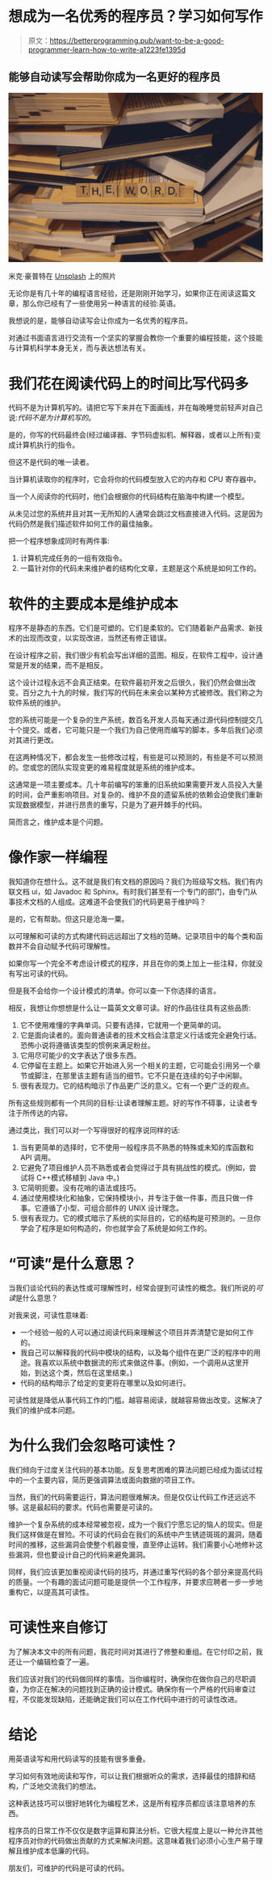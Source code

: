 # 想成为一名优秀的程序员？学习如何写作

> 原文：<https://betterprogramming.pub/want-to-be-a-good-programmer-learn-how-to-write-a1223fe1395d>

## 能够自动读写会帮助你成为一名更好的程序员

![](img/d413cd057ee29c2515847f470b56b640.png)

米克·豪普特在 [Unsplash](https://unsplash.com/s/photos/scrabble?utm_source=unsplash&utm_medium=referral&utm_content=creditCopyText) 上的照片

无论你是有几十年的编程语言经验，还是刚刚开始学习，如果你正在阅读这篇文章，那么你已经有了一些使用另一种语言的经验:英语。

我想说的是，能够自动读写会让你成为一名优秀的程序员。

对通过书面语言进行交流有一个坚实的掌握会教你一个重要的编程技能，这个技能与计算机科学本身无关，而与表达想法有关。

# 我们花在阅读代码上的时间比写代码多

代码不是为计算机写的。请把它写下来并在下面画线，并在每晚睡觉前轻声对自己说:*代码不是为计算机写的*。

是的，你写的代码最终会(经过编译器、字节码虚拟机、解释器，或者以上所有)变成计算机执行的指令。

但这不是代码的唯一读者。

当计算机读取你的程序时，它会将你的代码模型放入它的内存和 CPU 寄存器中。

当一个人阅读你的代码时，他们会根据你的代码结构在脑海中构建一个模型。

从未见过您的系统并且对其一无所知的人通常会跳过文档直接进入代码。这是因为代码仍然是我们描述软件如何工作的最佳抽象。

把一个程序想象成同时有两件事:

1.  计算机完成任务的一组有效指令。
2.  一篇针对你的代码未来维护者的结构化文章，主题是这个系统是如何工作的。

# 软件的主要成本是维护成本

程序不是静态的东西。它们是可塑的。它们是柔软的。它们随着新产品需求、新技术的出现而改变，以实现改进，当然还有修正错误。

在设计程序之前，我们很少有机会写出详细的蓝图。相反，在软件工程中，设计通常是开发的结果，而不是相反。

这个设计过程永远不会真正结束。在软件最初开发之后很久，我们仍然会做出改变。百分之九十九的时候，我们写的代码在未来会以某种方式被修改。我们称之为软件系统的维护。

您的系统可能是一个复杂的生产系统，数百名开发人员每天通过源代码控制提交几十个提交。或者，它可能只是一个我们为自己使用而编写的脚本，多年后我们必须对其进行更改。

在这两种情况下，都会发生一些修改过程，有些是可以预测的，有些是不可以预测的。您或您的团队实现变更的难易程度就是系统的维护成本。

这通常是一项主要成本。几十年前编写的笨重的旧系统如果需要开发人员投入大量的时间，会严重影响项目。对复杂的、维护不良的遗留系统的依赖会迫使我们重新实现数据模型，并进行昂贵的重写，只是为了避开棘手的代码。

简而言之，维护成本是个问题。

# 像作家一样编程

我知道你在想什么。这不就是我们有文档的原因吗？我们为班级写文档。我们有内联文档 ui，如 Javadoc 和 Sphinx。有时我们甚至有一个专门的部门，由专门从事技术文档的人组成。这难道不会使我们的代码更易于维护吗？

是的，它有帮助。但这只是沧海一粟。

以可理解和可读的方式构建代码远远超出了文档的范畴。记录项目中的每个类和函数并不会自动赋予代码可理解性。

如果你写一个完全不考虑设计模式的程序，并且在你的类上加上一些注释，你就没有写出可读的代码。

但是我不会给你一个设计模式的清单。你可以查一下你选择的语言。

相反，我想让你想想是什么让一篇英文文章可读。好的作品往往具有这些品质:

1.  它不使用难懂的字典单词。只要有选择，它就用一个更简单的词。
2.  它是面向读者的。面向普通读者的技术文档会注意定义行话或完全避免行话。恐怖小说将遵循该类型的惯例来满足粉丝。
3.  它用尽可能少的文字表达了很多东西。
4.  它停留在主题上。如果它开始进入另一个相关的主题，它可能会引用另一个章节或脚注，在那里该主题有适当的细节。它不只是在连续的句子中闲聊。
5.  很有表现力。它的结构暗示了作品更广泛的意义。它有一个更广泛的观点。

所有这些规则都有一个共同的目标:让读者理解主题。好的写作不碍事，让读者专注于所传达的内容。

通过类比，我们可以对一个写得很好的程序说同样的话:

1.  当有更简单的选择时，它不使用一般程序员不熟悉的特殊或未知的库函数和 API 调用。
2.  它避免了项目维护人员不熟悉或者会觉得过于具有挑战性的模式。(例如，尝试将 C++模式移植到 Java 中。)
3.  它简明扼要。没有花哨的语法或技巧。
4.  通过使用模块化和抽象，它保持模块小，并专注于做一件事，而且只做一件事。它遵循了小型、可组合部件的 UNIX 设计理念。
5.  很有表现力。它的模式暗示了系统的实际目的，它的结构是可预测的。一旦你学会了程序是如何构造的，你也就学会了系统是如何工作的。

# “可读”是什么意思？

当我们谈论代码的表达性或可理解性时，经常会提到可读性的概念。我们所说的*可读*是什么意思？

对我来说，可读性意味着:

*   一个经验一般的人可以通过阅读代码来理解这个项目并弄清楚它是如何工作的。
*   我自己可以解释我的代码中模块的结构，以及每个组件在更广泛的程序中的用途。我喜欢以系统中数据流的形式来做这件事。(例如，一个调用从这里开始，到达这个类，然后在这里结束。)
*   代码的结构暗示了给定的变更将在哪里以及如何进行。

可读性就是降低从事代码工作的门槛。越容易阅读，就越容易做出改变。这解决了我们的维护成本问题。

# 为什么我们会忽略可读性？

我们倾向于过度关注代码的基本功能。反复思考困难的算法问题已经成为面试过程中的一个主要内容，简历更强调算法或面向数据的项目工作。

当然，我们的代码需要运行，算法问题很难解决。但是仅仅让代码工作还远远不够。这是最起码的要求。代码也需要是可读的。

维护一个复杂系统的成本经常被忽视，成为一个我们宁愿忘记的恼人的现实。但是我们这样做是在冒险。不可读的代码会在我们的系统中产生锈迹斑斑的漏洞，随着时间的推移，这些漏洞会使整个机器变慢，直至停止运转。我们需要小心地修补这些漏洞，但也要设计自己的代码来避免漏洞。

同样，我们应该更加重视阅读代码的技巧，并通过重写代码的各个部分来提高代码的质量。一个有趣的面试问题可能是提供一个工作程序，并要求应聘者一步一步地重构它，以提高其可读性。

# 可读性来自修订

为了解决本文中的所有问题，我花时间对其进行了修整和重组。在它付印之前，我还让一个编辑检查了一遍。

我们应该对我们的代码做同样的事情。当你编程时，确保你在做你自己的尽职调查，为你正在解决的问题找到正确的设计模式。确保你有一个严格的代码审查过程，不仅能发现缺陷，还能确定我们可以在工作代码中进行的可读性改进。

# 结论

用英语读写和用代码读写的技能有很多重叠。

学习如何有效地阅读和写作，可以让我们根据听众的需求，选择最佳的措辞和结构，广泛地交流我们的想法。

这种表达技巧可以很好地转化为编程艺术，这是所有程序员都应该注意培养的东西。

程序员的日常工作不仅仅是数字运算和算法分析。它很大程度上是以一种允许其他程序员对你的代码做出贡献的方式来解决问题。这意味着我们必须小心生产易于理解且维护成本低廉的代码。

朋友们，可维护的代码是可读的代码。